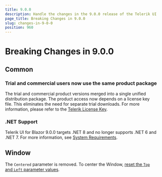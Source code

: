 ```yaml
---
title: 9.0.0
description: Handle the changes in the 9.0.0 release of the Telerik UI for Blazor components.
page_title: Breaking Changes in 9.0.0
slug: changes-in-9-0-0
position: 960
---
```


# Breaking Changes in 9.0.0

## Common

### Trial and commercial users now use the same product package
The trial and commercial product versions merged into a single unified distribution package. The product access now depends on a license key file. This eliminates the need for separate trial downloads. For more information, please refer to the [Telerik License Key](slug:installation-license-key).

### .NET Support

Telerik UI for Blazor 9.0.0 targets .NET 8 and no longer supports .NET 6 and .NET 7. For more information, see [System Requirements](slug:system-requirements).

## Window

The `Centered` parameter is removed. To center the Window, [reset the `Top` and `Left` parameter values](slug:components/window/position#top-and-left).

